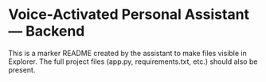 # Voice-Activated Personal Assistant — Backend

This is a marker README created by the assistant to make files visible in Explorer. The full project files (app.py, requirements.txt, etc.) should also be present.
